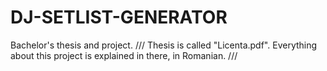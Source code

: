 # DJ-SETLIST-GENERATOR
Bachelor's thesis and project. 
///
Thesis is called "Licenta.pdf". Everything about this project is explained in there, in Romanian. 
///
